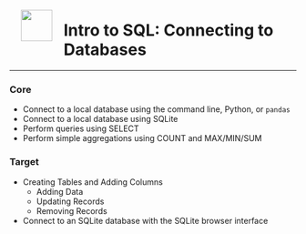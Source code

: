 <img src="http://imgur.com/1ZcRyrc.png" style="float: left; margin: 20px; height: 55px">

# Intro to SQL: Connecting to Databases


---

### Core

- Connect to a local database using the command line, Python, or `pandas`
- Connect to a local database using SQLite
- Perform queries using SELECT
- Perform simple aggregations using COUNT and MAX/MIN/SUM


### Target

- Creating Tables and Adding Columns
    - Adding Data
    - Updating Records
    - Removing Records
- Connect to an SQLite database with the SQLite browser interface
